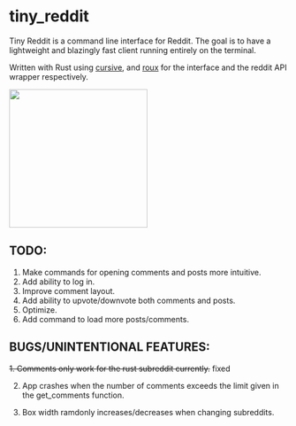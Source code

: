 # tiny_reddit

Tiny Reddit is a command line interface for Reddit. The goal is to have a lightweight and blazingly fast client running entirely on the terminal.

Written with Rust using [cursive](https://github.com/gyscos/cursive), and [roux](https://github.com/Kibouo/roux.rs) for the interface and the reddit API wrapper respectively.

<img src="https://i.imgur.com/M2g0nas.gif" height="250"/>

## TODO:
1. Make commands for opening comments and posts more intuitive.
2. Add ability to log in.
3. Improve comment layout.
4. Add ability to upvote/downvote both comments and posts.
5. Optimize.
6. Add command to load more posts/comments.

## BUGS/UNINTENTIONAL FEATURES:
~~1. Comments only work for the rust subreddit currently.~~ fixed

2. App crashes when the number of comments exceeds the limit given in the get_comments function.

3. Box width ramdonly increases/decreases when changing subreddits.
